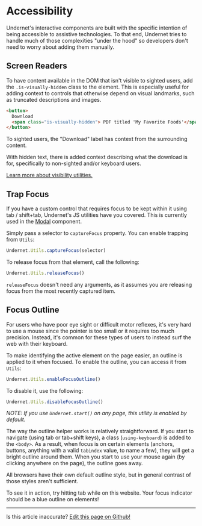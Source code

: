 # Accessibility</h1>

Undernet's interactive components are built with the specific intention of being accessible to assistive technologies. To that end, Undernet tries to handle much of those complexities "under the hood" so developers don't need to worry about adding them manually.

## Screen Readers

To have content available in the DOM that isn't visible to sighted users, add the `.is-visually-hidden` class to the element. This is especially useful for adding context to controls that otherwise depend on visual landmarks, such as truncated descriptions and images.

```html
<button>
  Download
  <span class="is-visually-hidden"> PDF titled 'My Favorite Foods'</span>
</button>
```

To sighted users, the "Download" label has context from the surrounding content.

With hidden text, there is added context describing what the download is for, specifically to non-sighted and/or keyboard users.

[Learn more about visibility utilities.](/docs/utilities/display)

## Trap Focus

If you have a custom control that requires focus to be kept within it using tab / shift+tab, Undernet's JS utilities have you covered. This is currently used in the [Modal](/docs/components/modals) component.

Simply pass a selector to `captureFocus` property. You can enable trapping from `Utils`:

```js
Undernet.Utils.captureFocus(selector)
```

To release focus from that element, call the following:

```js
Undernet.Utils.releaseFocus()
```

`releaseFocus` doesn't need any arguments, as it assumes you are releasing focus from the most recently captured item.

## Focus Outline

For users who have poor eye sight or difficult motor reflexes, it's very hard to use a mouse since the pointer is too small or it requires too much precision. Instead, it's common for these types of users to instead surf the web with their keyboard.

To make identifying the active element on the page easier, an outline is applied to it when focused. To enable the outline, you can access it from `Utils`:

```js
Undernet.Utils.enableFocusOutline()
```

To disable it, use the following:

```js
Undernet.Utils.disableFocusOutline()
```

_NOTE: If you use `Undernet.start()` on any page, this utility is enabled by default._

The way the outline helper works is relatively straightforward. If you start to navigate (using tab or tab+shift keys), a class (`using-keyboard`) is added to the `<body>`. As a result, when focus is on certain elements (anchors, buttons, anything with a valid `tabindex` value, to name a few), they will get a bright outline around them. When you start to use your mouse again (by clicking anywhere on the page), the outline goes away.

All browsers have their own default outline style, but in general contrast of those styles aren't sufficient.

To see it in action, try hitting tab while on this website. Your focus indicator should be a blue outline on elements!

<hr />
<p class="has-right-text">Is this article inaccurate? <a href="https://github.com/geotrev/undernet/tree/master/docs/accessibility.md">Edit this page on Github!</a></p>
